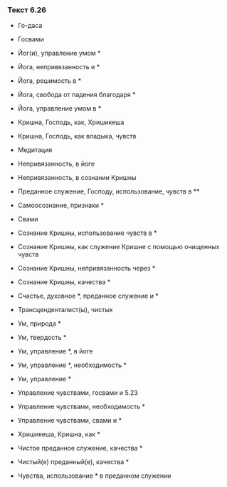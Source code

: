 ### Текст 6.26

- Го-даса

- Госвами

- Йог(и), управление умом *

- Йога, непривязанность и *

- Йога, решимость в *

- Йога, свобода от падения благодаря *

- Йога, управление умом в *

- Кришна, Господь, как, Хришикеша

- Кришна, Господь, как владыка, чувств

- Медитация

- Непривязанность, в йоге

- Непривязанность, в сознании Кришны

- Преданное служение, Господу, использование, чувств в **

- Самоосознание, признаки *

- Свами

- Сознание Кришны, использование чувств в *

- Сознание Кришны, как служение Кришне с помощью очищенных чувств

- Сознание Кришны, непривязанность через *

- Сознание Кришны, качества *

- Счастье, духовное *, преданное служение и *

- Трансценденталист(ы), чистых

- Ум, природа *

- Ум, твердость *

- Ум, управление *, в йоге

- Ум, управление *, необходимость *

- Ум, управление *

- Управление чувствами, госвами и 5.23

- Управление чувствами, необходимость *

- Управление чувствами, свами и *

- Хришикеша, Кришна, как *

- Чистое преданное служение, качества *

- Чистый(е) преданный(е), качества *

- Чувства, использование * в преданном служении
	
